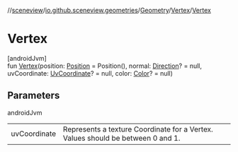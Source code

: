 //[sceneview](../../../../index.md)/[io.github.sceneview.geometries](../../index.md)/[Geometry](../index.md)/[Vertex](index.md)/[Vertex](-vertex.md)

# Vertex

[androidJvm]\
fun [Vertex](-vertex.md)(position: [Position](../../../io.github.sceneview.math/index.md#945960193%2FClasslikes%2F-1571379623) = Position(), normal: [Direction](../../../io.github.sceneview.math/index.md#1758682841%2FClasslikes%2F-1571379623)? = null, uvCoordinate: [UvCoordinate](../../index.md#661897273%2FClasslikes%2F-1571379623)? = null, color: [Color](../../../io.github.sceneview.utils/index.md#289679020%2FClasslikes%2F-1571379623)? = null)

## Parameters

androidJvm

| | |
|---|---|
| uvCoordinate | Represents a texture Coordinate for a Vertex. Values should be between 0 and 1. |

